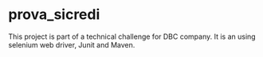 # prova_sicredi

This project is part of a technical challenge for DBC company.
It is an using selenium web driver, Junit and Maven.

